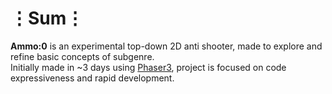 # ⋮Sum⋮
__Ammo:0__ is an experimental top-down 2D anti shooter, made to explore and refine basic concepts of subgenre.  
Initially made in ~3 days using [Phaser3](https://phaser.io/phaser3), project is focused on code expressiveness and rapid development.
